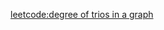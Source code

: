 [leetcode:degree of trios in a graph](https://leetcode.cn/problems/minimum-degree-of-a-connected-trio-in-a-graph/solutions/2417898/yi-ge-tu-zhong-lian-tong-san-yuan-zu-de-wuv8o/?envType=daily-question&envId=2023-08-31)